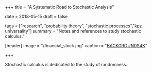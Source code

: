 +++
title = "A Systematic Road to Stochastic Analysis"

date = 2018-05-15
draft = false

tags = ["research", "probability theory", "stochastic processes","kpz universality"]
summary = "Notes and references to study stochastic calculus."

[header]
image = "/financial_stock.jpg"
caption = "[BACKGROUNDS4K](http://backgrounds4k.net/stocks/)"

+++

Stochastic calculus is dedicated to the study of randomness.
